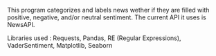 This program categorizes and labels news wether if they are filled with positive, negative, and/or neutral sentiment. The current API it uses is NewsAPI.

Libraries used : Requests, Pandas, RE (Regular Expressions), VaderSentiment, Matplotlib, Seaborn